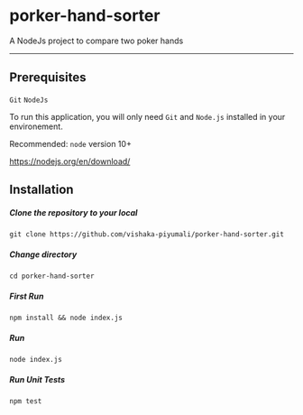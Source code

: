 # porker-hand-sorter
A NodeJs project to compare two poker hands

---
## Prerequisites

`Git`
`NodeJs`

To run this application, you will only need `Git` and `Node.js` installed in your environement.

Recommended: `node` version 10+

https://nodejs.org/en/download/

## Installation

##### Clone the repository to your local
`git clone https://github.com/vishaka-piyumali/porker-hand-sorter.git`

##### Change directory

`cd porker-hand-sorter`

##### First Run

`npm install && node index.js`

##### Run
`node index.js`

##### Run Unit Tests

`npm test`
